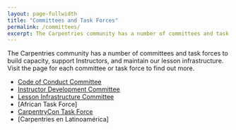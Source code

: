 ```yaml
---
layout: page-fullwidth
title: "Committees and Task Forces"
permalink: /committees/
excerpt: The Carpentries community has a number of committees and task forces.
---
```


The Carpentries community has a number of committees and task forces to build capacity, support Instructors, and maintain our lesson
infrastructure. Visit the page for each committee or task force to find out more.

- [Code of Conduct Committee](https://carpentries.org/coc-ctte/)
- [Instructor Development Committee](https://carpentries.org/inst-dev/)
- [Lesson Infrastructure Committee](https://carpentries.org/lesson-infra/)
- [African Task Force]
- [CarpentryCon Task Force](https://carpentries.org/carp-con-tf/)
- [Carpentries en Latinoamérica]

